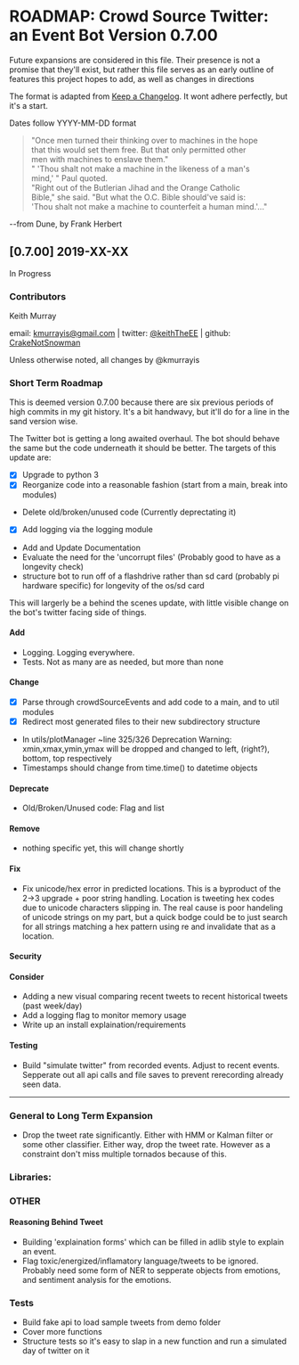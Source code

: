

# ROADMAP: Crowd Source Twitter: an Event Bot Version 0.7.00
Future expansions are considered in this file. 
Their presence is not a promise that they'll exist, but rather this file serves as an
early outline of features this project hopes to add, as well as changes in directions


The format is adapted from [Keep a Changelog](http://keepachangelog.com/en/1.0.0/).
It wont adhere perfectly, but it's a start. 


Dates follow YYYY-MM-DD format

 > "Once men turned their thinking over to machines in the hope      
 >  that this would set them free. But that only permitted other     
 >  men with machines to enslave them."                              
 > " 'Thou shalt not make a machine in the likeness of a man's       
 >  mind,' " Paul quoted.                                            
 > "Right out of the Butlerian Jihad and the Orange Catholic         
 >  Bible," she said. "But what the O.C. Bible should've said is:    
 >  'Thou shalt not make a machine to counterfeit a human mind.'..." 
 >                                                                   
   --from Dune, by Frank Herbert     


## [0.7.00] 2019-XX-XX
In Progress
### Contributors
Keith Murray

email: kmurrayis@gmail.com |
twitter: [@keithTheEE](https://twitter.com/keithTheEE) |
github: [CrakeNotSnowman](https://github.com/CrakeNotSnowman)

Unless otherwise noted, all changes by @kmurrayis

### Short Term Roadmap
This is deemed version 0.7.00 because there are six previous periods of high commits in my git history. It's a bit handwavy, but it'll do for a line in the sand version wise. 

The Twitter bot is getting a long awaited overhaul. The bot should behave the same but the code underneath it should be better. 
The targets of this update are:
  - [X] Upgrade to python 3
  - [X] Reorganize code into a reasonable fashion (start from a main, break into modules)
  - Delete old/broken/unused code (Currently deprectating it)
  - [X] Add logging via the logging module
  - Add and Update Documentation 
  - Evaluate the need for the 'uncorrupt files' (Probably good to have as a longevity check)
  - structure bot to run off of a flashdrive rather than sd card (probably pi hardware specific) for longevity of the os/sd card
  
This will largerly be a behind the scenes update, with little visible change on the bot's twitter facing side of things.

#### Add
 - Logging. Logging everywhere.
 - Tests. Not as many are as needed, but more than none
#### Change
 - [X] Parse through crowdSourceEvents and add code to a main, and to util modules
 - [X] Redirect most generated files to their new subdirectory structure
 - In utils/plotManager ~line 325/326 Deprecation Warning: xmin,xmax,ymin,ymax will be dropped and changed to left, (right?), bottom, top respectively 
 - Timestamps should change from time.time() to datetime objects
#### Deprecate
 - Old/Broken/Unused code: Flag and list
#### Remove
 - nothing specific yet, this will change shortly
#### Fix
 - Fix unicode/hex error in predicted locations. This is a byproduct of the 2->3 upgrade + poor string handling. Location is tweeting hex codes due to unicode characters slipping in. The real cause is poor handeling of unicode strings on my part, but a quick bodge could be to just search for all strings matching a hex pattern using re and invalidate that as a location. 
#### Security
#### Consider
 - Adding a new visual comparing recent tweets to recent historical tweets (past week/day)
 - Add a logging flag to monitor memory usage
 - Write up an install explaination/requirements 
#### Testing
 - Build "simulate twitter" from recorded events. Adjust to recent events. Sepperate out all api calls and file saves to prevent rerecording already seen data. 




---

### General to Long Term Expansion

 - Drop the tweet rate significantly. Either with HMM or Kalman filter or some other classifier. Either way, drop the tweet rate. However as a constraint don't miss multiple tornados because of this. 

### Libraries:
### OTHER
#### Reasoning Behind Tweet
 - Building 'explaination forms' which can be filled in adlib style to explain an event. 
 - Flag toxic/energized/inflamatory language/tweets to be ignored. Probably need some form of NER to sepperate objects from emotions, and sentiment analysis for the emotions.  
### Tests 
 - Build fake api to load sample tweets from demo folder 
 - Cover more functions 
 - Structure tests so it's easy to slap in a new function and run a simulated day of twitter on it

